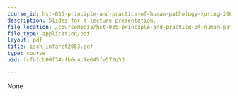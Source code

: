 ```yaml
---
course_id: hst-035-principle-and-practice-of-human-pathology-spring-2003
description: Slides for a lecture presentation.
file_location: /coursemedia/hst-035-principle-and-practice-of-human-pathology-spring-2003/fcfb1cb00f34bfb6c4c7e645fe572e53_isch_infarct2003.pdf
file_type: application/pdf
layout: pdf
title: isch_infarct2003.pdf
type: course
uid: fcfb1cb00f34bfb6c4c7e645fe572e53

---
```

None
